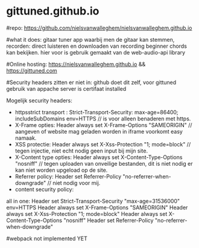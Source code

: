 # gittuned.github.io
#repo: https://github.com/nielsvanwalleghem/nielsvanwalleghem.github.io

#what it does:
 gitaar tuner app waarbij men de gitaar kan stemmen, recorden: direct luisteren en downloaden van recording
 beginner chords kan bekijken.
 hier voor is gebruik gemaakt van de web-audio-api library

#Online hosting: https://nielsvanwalleghem.github.io   &&  https://gittuned.com

#Security headers zitten er niet in: github doet dit zelf, voor gittuned gebruik van appache server is certifaat installed

Mogelijk security headers:
- httpsstrict transport : Strict-Transport-Security: max-age=86400; includeSubDomains env=HTTPS // is voor 
alleen benaderen met https.
- X-Frame opties: Header always set X-Frame-Options "SAMEORIGIN" // aangeven of website mag geladen worden in iframe
voorkomt easy namaak.
- XSS protectie: Header always set X-Xss-Protection "1; mode=block" // tegen injectie, niet echt nodig geen input
bij mijn site.
- X-Content type opties: Header always set X-Content-Type-Options "nosniff" // tegen uploaden van onveilige bestanden,
dit is niet nodig er kan niet worden upgeload op de site.
- Referrer policy: Header set Referrer-Policy "no-referrer-when-downgrade" // niet nodig voor mij.
- content security policy: <meta http-equiv="Content-Security-Policy" content="default-src 'self'; img-src https://*; child-src 'none';">

all in one: 
<IfModule mod_headers.c> 
Header set Strict-Transport-Security "max-age=31536000" env=HTTPS
Header always set X-Frame-Options "SAMEORIGIN"
Header always set X-Xss-Protection "1; mode=block"
Header always set X-Content-Type-Options "nosniff"
Header set Referrer-Policy "no-referrer-when-downgrade"
</IfModule>

#webpack not implemented YET 


